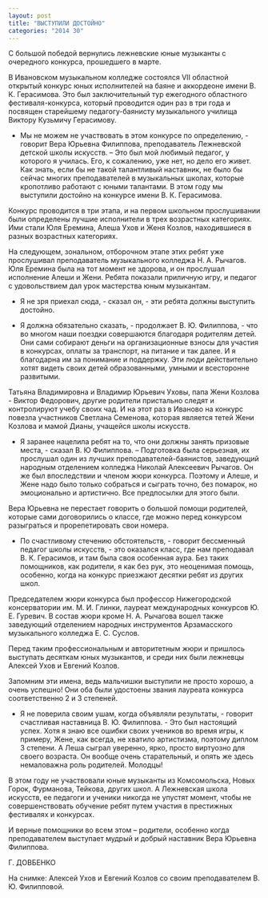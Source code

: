 ```yaml
---
layout: post
title: "ВЫСТУПИЛИ ДОСТОЙНО"
categories: "2014 30"
---
```


С большой победой вернулись лежневские юные музыканты с очередного конкурса, прошедшего в марте.

В Ивановском музыкальном колледже состоялся VII областной открытый  конкурс юных исполнителей на баяне и аккордеоне имени В. К. Герасимова. Это был  заключительный тур ежегодного областного фестиваля-конкурса, который проводится  один раз в три года и посвящен старейшему педагогу-баянисту музыкального  училища Виктору Кузьмичу Герасимову.

- Мы не можем не участвовать в этом конкурсе по определению,  - говорит Вера Юрьевна Филиппова, преподаватель Лежневской детской школы  искусств. – Это был мой любимый педагог, у которого я училась. Его, к сожалению,  уже нет, но дело его живет. Как знать, если бы не такой талантливый наставник,  не было бы сейчас многих преподавателей в музыкальных школах, которые  кропотливо работают с юными талантами. В этом году мы выступили достойно на  конкурсе имени В. К. Герасимова.

Конкурс проводится в три этапа, и на первом школьном  прослушивании были определены лучшие исполнители в трех возрастных категориях.  Ими стали Юля Еремина, Алеша Ухов и Женя Козлов, находившиеся в разных  возрастных категориях.

На следующем, зональном, отборочном этапе этих ребят уже  прослушивал преподаватель музыкального колледжа Н. А. Рычагов. Юля Еремина была  на тот момент не здорова, и он прослушал исполнение Алеши и Жени. Ребята  показали приличную игру, и педагог с удовольствием дал урок мастерства юным  музыкантам.

- Я не зря приехал сюда, - сказал он, - эти ребята должны  выступить достойно.

- Я должна обязательно сказать, - продолжает В. Ю.  Филиппова, - что во многом наши поездки совершаются благодаря родителям детей.  Они сами собирают деньги на организационные взносы для участия в конкурсах,  оплаты за транспорт, на питание и так далее. И я благодарна им за понимание и  поддержку. Эти люди действительно хотят видеть своих детей образованными,  умными и всесторонне развитыми.

Татьяна Владимировна и Владимир Юрьевич Уховы, папа Жени  Козлова - Виктор Федорович, другие родители пристально следят и контролируют  учебу своих чад. И на этот раз в Иваново на конкурс повезла участников Светлана  Семенова, которая является тетей Жени Козлова и мамой Дианы, учащейся школы  искусств.

- Я заранее нацелила ребят на то, что они должны занять  призовые места, - сказал В. Ю Филиппова. – Подготовка была серьезная, их  прослушал один из лучших преподавателей-баянистов, заведующий народным отделением  колледжа Николай Алексеевич Рычагов. Он же был впоследствии и членом жюри  конкурса. Поэтому и Алеше, и Жене надо было только собраться и сыграть точно,  без помарок, но эмоционально и артистично. Все предпосылки для этого были.

Вера Юрьевна не перестает говорить о большой помощи  родителей, которые сами договорились о классе, где можно перед конкурсом  разыграться и прорепетировать свои номера.

- По счастливому стечению обстоятельств, - говорит бессменный  педагог школы искусств, - это оказался класс, где нам преподавал В. К. Герасимов,  и там была своя особенная аура. Без таких помощников, как родители, я как без  рук, это неоценимая помощь, особенно, когда на конкурс приезжают десятки ребят  из других школ.

Председателем жюри конкурса был профессор Нижегородской  консерватории им. М. И. Глинки, лауреат международных конкурсов Ю. Е. Гуревич.  В состав жюри кроме Н. А. Рычагова вошел также заведующий отделением народных  инструментов Арзамасского музыкального колледжа Е. С. Суслов.

Перед таким профессиональным и авторитетным жюри и пришлось  выступать десяткам юных музыкантов, и среди них были лежневцы Алексей Ухов и  Евгений Козлов.

Запомним эти имена, ведь мальчишки выступили не просто  хорошо, а очень успешно! Они оба были удостоены звания лауреата конкурса соответственно  2 и 3 степеней.

- Я не поверила своим ушам, когда объявляли результаты, -  говорит счастливая наставница В. Ю. Филиппова. - Это был настоящий успех. Хотя  я знаю все ошибки своих учеников во время игры, к примеру, Жене, как всегда, не  хватило артистизма, поэтому диплом 3 степени. А Леша сыграл уверенно, ярко,  просто виртуозно для своего возраста. Он вообще очень старательный, и опять же здесь  немаловажна роль родителей. Молодцы!

В этом году не участвовали юные музыканты из Комсомольска,  Новых Горок, Фурманова, Тейкова, других школ. А Лежневская школа искусств, ее  педагоги и ученики никогда не упустят момент, чтобы не совершенствовать  обучение ребят путем участия в престижных фестивалях и конкурсах.

И верные помощники во всем этом – родители, особенно когда  преподавателем выступает мудрый и добрый наставник Вера Юрьевна Филиппова.

Г. ДОВБЕНКО

На снимке: Алексей Ухов и Евгений Козлов со своим преподавателем  В. Ю. Филипповой.


